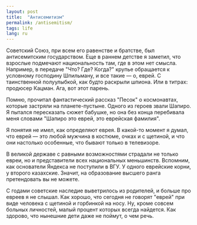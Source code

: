 ```yaml
---
layout: post
title:  "Антисемитизм"
permalink: /antisemitism/
tags: life
lang: ru
---
```


Советский Союз, при всем его равенстве и братстве, был антисемитским
государством. Еще в раннем детстве я заметил, что взрослые подмечают
национальность там, где в этом нет смысла. Например, в передаче "Что? Где?
Когда?" крупье обращается к условному господину Шпильману, и все такие — о,
еврей. С таинственной полуулыбкой, как будто раскрыли шпиона. Или в титрах:
продюсер Кацман. Ага, вот этот парень.

Помню, прочитал фантастический рассказ "Песок" о космонавтах, которые застряли
на планете-пустыне. Одного из героев звали Шапиро. Я пытался пересказать сюжет
бабушке, но она без конца перебивала меня словами "Шапиро это еврей, это
еврейская фамилия".

Я понятия не имел, как определяют еврея. В какой-то момент я думал, что еврей —
это любой мужчина в костюме, очках и с щетиной, и что они настолько особенные,
что бывают только в телевизоре.

В великой державе с равными возможностями страдали не только евреи, но и
представители всех национальных меньшинств. Вспомним, как основатели Яндекса не
поступили в ВГУ. У одного еврейские корни, у второго казахские. Значит, на
образование высшего ранга претендовать вы не можете.

С годами советские наследие выветрилось из родителей, и больше про евреев я не
слышал. Как хорошо, что сегодня не говорят "еврей" при виде человека с щетиной и
горбинкой на носу. Ну, кроме совсем больных личностей, малый процент которых
всегда найдется. Как здорово, что нынешние дети даже не поймут, о чем речь.

